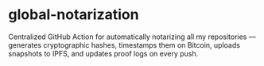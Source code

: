 # global-notarization
Centralized GitHub Action for automatically notarizing all my repositories — generates cryptographic hashes, timestamps them on Bitcoin, uploads snapshots to IPFS, and updates proof logs on every push.
